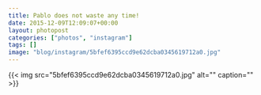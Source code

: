 ```yaml
---
title: Pablo does not waste any time!
date: 2015-12-09T12:09:07+00:00
layout: photopost
categories: ["photos", "instagram"]
tags: []
image: "blog/instagram/5bfef6395ccd9e62dcba0345619712a0.jpg"
---
```


{{< img src="5bfef6395ccd9e62dcba0345619712a0.jpg" alt="" caption="" >}}



